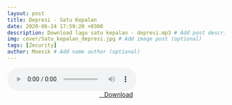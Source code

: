 ```yaml
---
layout: post
title: Depresi - Satu Kepalan
date: 2020-06-24 17:59:20 +0300
description: Download lagu satu kepalan - depresi.mp3 # Add post description (optional)
img: cover/Satu_kepalan_depresi.jpg # Add image post (optional)
tags: [Zecurity]
author: Moexik # Add name author (optional)
---
```


<audio class='js-player' style="--plyr-color-main: #212121;" controls>
<source src="https://drive.google.com/uc?authuser=0&id=1413nitdE9NmDyRJI4Cssmdy-gxS0cjit&export=download" type="audio/mp3">
</audio><br />

<center>
<a href="/dl/depresi-satukepalan/" ><i class="fa fa-caret-down" aria-hidden="true"></i>&nbsp; &nbsp;Download</a>
</center><br />
